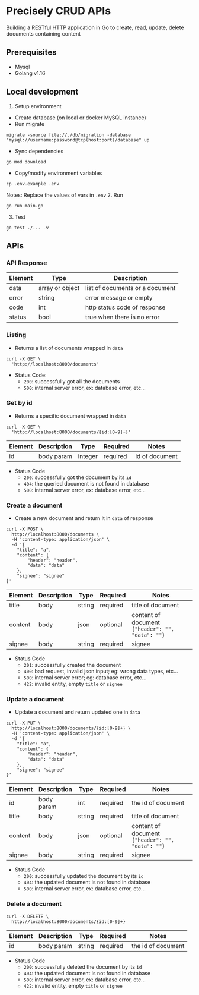 # Precisely CRUD APIs

Building a RESTful HTTP application in Go to create, read, update, delete documents containing content

## Prerequisites
- Mysql 
- Golang v1.16

## Local development
1. Setup environment
- Create database (on local or docker MySQL instance)
- Run migrate
```
migrate -source file://./db/migration -database "mysql://username:password@tcp(host:port)/database" up
```
- Sync dependencies
```
go mod download
```
- Copy/modify environment variables
```
cp .env.example .env
```
Notes: Replace the values of vars in `.env`
2. Run
```
go run main.go
```

3. Test
```
go test ./... -v
```

## APIs

### API Response
| Element | Type   | Description                |
|---------|--------|----------------------------|
| data | array or object | list of documents or a document |
| error | string | error message or empty |
| code | int | http status code of response |
| status | bool | true when there is no error |
### Listing
- Returns a list of documents wrapped in `data`
```shell
curl -X GET \
  'http://localhost:8000/documents'
```

- Status Code: 
    - `200`: successfully got all the documents
    - `500`: internal server error, ex: database error, etc...

### Get by id
- Returns a specific document wrapped in `data`
```shell
curl -X GET \
  'http://localhost:8000/documents/{id:[0-9]+}'
```
| Element      | Description | Type   | Required | Notes                                                                         |
|--------------|-------------|--------|----------|-------------------------------------------------------------------------------|
| id    | body param      | integer | required | id of document

- Status Code
    - `200`: successfully got the document by its `id`
    - `404`: the queried document is not found in database
    - `500`: internal server error, ex: database error, etc...
### Create a document
- Create a new document and return it in `data` of response
```shell
curl -X POST \
  http://localhost:8000/documents \
  -H 'content-type: application/json' \
  -d '{
	"title": "a",
    "content": {
        "header": "header",
        "data": "data"
    },
    "signee": "signee"
}'
```
| Element      | Description | Type   | Required | Notes                                                                         |
|--------------|-------------|--------|----------|-------------------------------------------------------------------------------|
| title    | body      | string | required | title of document |
| content | body | json | optional | content of document `{"header": "", "data": ""}` |
| signee | body | string | required | signee |

- Status Code
    - `201`: successfully created the document
    - `400`: bad request, invalid json input; eg: wrong data types, etc...
    - `500`: internal server error; eg: database error, etc...
    - `422`: invalid entity, empty `title` or `signee`
### Update a document
- Update a document and return updated one in `data`
```shell
curl -X PUT \
  http://localhost:8000/documents/{id:[0-9]+} \
  -H 'content-type: application/json' \
  -d '{
	"title": "a",
    "content": {
        "header": "header",
        "data": "data"
    },
    "signee": "signee"
}'
```
| Element      | Description | Type   | Required | Notes                                                                         |
|--------------|-------------|--------|----------|-------------------------------------------------------------------------------|
| id    | body param      | int | required | the id of document
| title    | body      | string | required | title of document |
| content | body | json | optional | content of document `{"header": "", "data": ""}` |
| signee | body | string | required | signee |

- Status Code
    - `200`: successfully updated the document by its `id`
    - `404`: the updated document is not found in database
    - `500`: internal server error, ex: database error, etc...

### Delete a document
```shell
curl -X DELETE \
  http://localhost:8000/documents/{id:[0-9]+}
```
| Element      | Description | Type   | Required | Notes                                                                         |
|--------------|-------------|--------|----------|-------------------------------------------------------------------------------|
| id    | body param      | string | required | the id of document |

- Status Code
    - `200`: successfully deleted the document by its `id`
    - `404`: the updated document is not found in database
    - `500`: internal server error, ex: database error, etc...
    - `422`: invalid entity, empty `title` or `signee`

